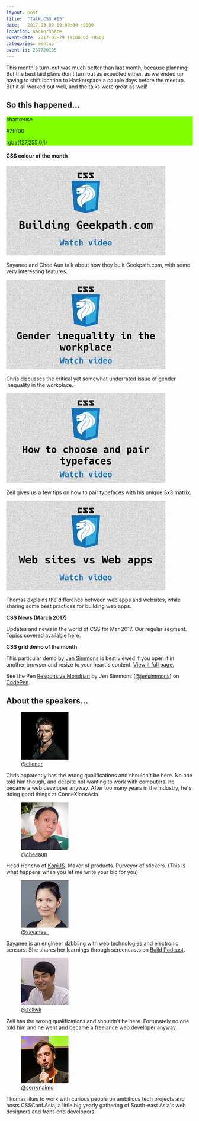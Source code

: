 ```yaml
---
layout: post
title:  "Talk.CSS #15"
date:   2017-03-09 19:00:00 +0800
location: Hackerspace
event-date: 2017-03-29 19:00:00 +0800
categories: meetup
event-id: 237720105
---
```

This month's turn-out was much better than last month, because planning! But the best laid plans don't turn out as expected either, as we ended up having to shift location to Hackerspace a couple days before the meetup. But it all worked out well, and the talks were great as well!

## So this happened...

<div class="c-colour">
  <div class="c-swatch" style="background-color:#7fff00">
    <div class="c-swatch__txt">
      <p>chartreuse</p>
      <p>#7fff00</p>
      <p>rgba(127,255,0,1)</p>
    </div>
  </div>
<h4>CSS colour of the month</h4>
</div>

<div class="c-videos">
  <div class="c-video">
    <a class="c-video__link" href="https://youtu.be/tTh9zST36js">
      <img class="c-video__img" src="/img/talk-15/s1501.jpg" srcset="/img/talk-15/s1501@2x.jpg 2x" alt="Link to talk on Building Geekpath.com"/>
    </a>
    <p class="c-video__desc">Sayanee and Chee Aun talk about how they built Geekpath.com, with some very interesting features.</p>
  </div>

  <div class="c-video">
    <a class="c-video__link" href="https://youtu.be/xMr6EMfC0SM">
      <img class="c-video__img" src="/img/talk-15/s1502.jpg" srcset="/img/talk-15/s1502@2x.jpg 2x" alt="Link to talk on Gender inequality in the workplace"/>
    </a>
    <p class="c-video__desc">Chris discusses the critical yet somewhat underrated issue of gender inequality in the workplace.</p>
  </div>

  <div class="c-video">
    <a class="c-video__link" href="https://youtu.be/CXvJpeL9afI">
      <img class="c-video__img" src="/img/talk-15/s1503.jpg" srcset="/img/talk-15/s1503@2x.jpg 2x" alt="Link to talk on How to choose and pair typefaces"/>
    </a>
    <p class="c-video__desc">Zell gives us a few tips on how to pair typefaces with his unique 3x3 matrix.</p>
  </div>

  <div class="c-video">
    <a class="c-video__link" href="https://youtu.be/jiNZwqYtdrY">
      <img class="c-video__img" src="/img/talk-15/s1504.jpg" srcset="/img/talk-15/s1504@2x.jpg 2x" alt="Link to talk on Websites vs Web apps"/>
    </a>
    <p class="c-video__desc">Thomas explains the difference between web apps and websites, while sharing some best practices for building web apps.</p>
  </div>

  <div class="u-clear">
    <strong>CSS News (March 2017)</strong><br>
    <p>Updates and news in the world of CSS for Mar 2017. Our regular segment. Topics covered available <a href="https://github.com/SingaporeCSS/slides/blob/gh-pages/notes/talk-15.md">here</a>.</p>
  </div>

  <strong>CSS grid demo of the month</strong><br>
  <p>This particular demo by <a href="http://jensimmons.com/">Jen Simmons</a> is best viewed if you open it in another browser and resize to your heart's content. <a href="http://labs.jensimmons.com/2016/examples/mondrian-2.html">View it full page.</a></p>
  <p data-height="500" data-theme-id="9162" data-slug-hash="mrNvPZ" data-default-tab="html,result" data-user="jensimmons" data-embed-version="2" data-pen-title="Responsive Mondrian" class="codepen">See the Pen <a href="https://codepen.io/jensimmons/pen/mrNvPZ/">Responsive Mondrian</a> by Jen Simmons (<a href="http://codepen.io/jensimmons">@jensimmons</a>) on <a href="http://codepen.io">CodePen</a>.</p>
</div>

## About the speakers...

<div class="l-speakers c-speakers">
  <div class="l-speaker c-speaker">
    <figure>
      <img class="c-speaker__img" src="/img/talk-1/chris.jpg" srcset="/img/talk-1/chris@2x.jpg 2x" alt="Chris Lienert"/>
      <figcaption><a class="c-speaker__link" href="https://twitter.com/cliener">@cliener</a></figcaption>
    </figure>
    <p class="c-speaker__intro">Chris apparently has the wrong qualifications and shouldn't be here. No one told him though, and despite not wanting to work with computers, he became a web developer anyway. After too many years in the industry, he's doing good things at ConneXionsAsia.</p>
  </div>

  <div class="l-speaker c-speaker">
    <figure>
      <img class="c-speaker__img" src="/img/talk-9/cheeaun.jpg" srcset="/img/talk-9/cheeaun@2x.jpg 2x" alt="Lim Chee Aun"/>
      <figcaption><a class="c-speaker__link" href="https://twitter.com/cheeaun">@cheeaun</a></figcaption>
    </figure>
    <p class="c-speaker__intro">Head Honcho of <a href="https://kopijs.org/">KopiJS</a>. Maker of products. Purveyor of stickers. (This is what happens when you let me write your bio for you)</p>
  </div>

  <div class="l-speaker c-speaker">
    <figure>
      <img class="c-speaker__img" src="/img/talk-3/sb.jpg" srcset="/img/talk-3/sb@2x.jpg 2x" alt="Sayanee Basu"/>
      <figcaption><a class="c-speaker__link" href="https://twitter.com/sayanee_">@sayanee_</a></figcaption>
    </figure>
    <p class="c-speaker__intro">Sayanee is an engineer dabbling with web technologies and electronic sensors. She shares her learnings through screencasts on <a href="http://build-podcast.com/">Build Podcast</a>.</p>
  </div>

  <div class="l-speaker c-speaker">
    <figure>
      <img class="c-speaker__img" src="/img/talk-1/zell.jpg" srcset="/img/talk-1/zell@2x.jpg 2x" alt="Zell Liew"/>
      <figcaption><a class="c-speaker__link" href="https://twitter.com/zellwk">@zellwk</a></figcaption>
    </figure>
    <p class="c-speaker__intro">Zell has the wrong qualifications and shouldn't be here. Fortunately no one told him and he went and became a freelance web developer anyway.</p>
  </div>

  <div class="l-speaker c-speaker">
    <figure>
      <img class="c-speaker__img" src="/img/talk-7/thomas.jpg" srcset="/img/talk-7/thomas@2x.jpg 2x" alt="Thomas Gorissen"/>
      <figcaption><a class="c-speaker__link" href="https://twitter.com/serrynaimo">@serrynaimo</a></figcaption>
    </figure>
    <p class="c-speaker__intro">Thomas likes to work with curious people on ambitious tech projects and hosts CSSConf.Asia, a little big yearly gathering of South-east Asia's web designers and front-end developers.</p>
  </div>
</div>

<script async src="https://production-assets.codepen.io/assets/embed/ei.js"></script>
